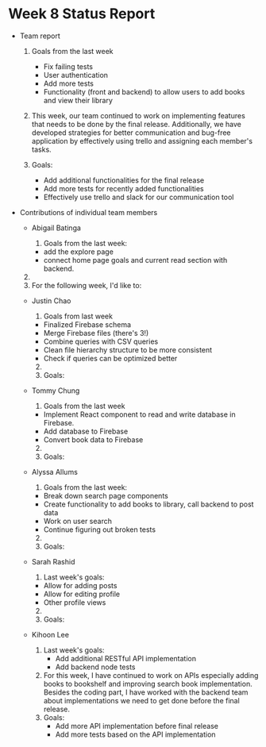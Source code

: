# Week 8 Status Report

- Team report

  1. Goals from the last week

     - Fix failing tests
     - User authentication
     - Add more tests
     - Functionality (front and backend) to allow users to add books and view their library

  2. This week, our team continued to work on implementing features that needs to be done by the final release. Additionally, we have developed strategies for better communication and bug-free application by effectively using trello and assigning each member's tasks.

  3. Goals:
     - Add additional functionalities for the final release
     - Add more tests for recently added functionalities
     - Effectively use trello and slack for our communication tool

- Contributions of individual team members

  - Abigail Batinga

    1. Goals from the last week:
      - add the explore page
      - connect home page goals and current read section with backend.

  2.
  3. For the following week, I'd like to:

  - Justin Chao
    1. Goals from last week
      - Finalized Firebase schema
      - Merge Firebase files (there's 3!)
      - Combine queries with CSV queries
      - Clean file hierarchy structure to be more consistent
      - Check if queries can be optimized better
    2. 
    3. Goals:
  - Tommy Chung

    1. Goals from the last week
     - Implement React component to read and write database in Firebase.
     - Add database to Firebase
     - Convert book data to Firebase

    2.
    3. Goals:

  - Alyssa Allums

    1. Goals from the last week:

    - Break down search page components
    - Create functionality to add books to library, call backend to post data
    - Work on user search
    - Continue figuring out broken tests

    2.
    3. Goals:

  - Sarah Rashid

    1. Last week's goals:

    - Allow for adding posts
    - Allow for editing profile
    - Other profile views

    2.
    3. Goals:

  - Kihoon Lee
    1. Last week's goals:
       - Add additional RESTful API implementation
       - Add backend node tests
    2. For this week, I have continued to work on APIs especially adding books to bookshelf and improving search book implementation. Besides the coding part, I have worked with the backend team about implementations we need to get done before the final release.
    3. Goals:
       - Add more API implementation before final release
       - Add more tests based on the API implementation
